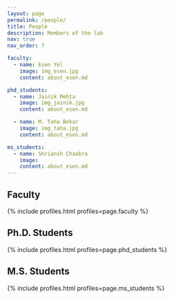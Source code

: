 ```yaml
---
layout: page
permalink: /people/
title: People
description: Members of the lab
nav: true
nav_order: 7

faculty:
  - name: Esen Yel
    image: img_esen.jpg
    content: about_esen.md

phd_students:
  - name: Jainik Mehta
    image: img_jainik.jpg
    content: about_esen.md

  - name: M. Taha Bekar
    image: img_taha.jpg
    content: about_esen.md

ms_students:
  - name: Shriansh Chaabra
    image: 
    content: about_esen.md
---
```



## Faculty

{% include profiles.html profiles=page.faculty %}

## Ph.D. Students

{% include profiles.html profiles=page.phd_students %}

## M.S. Students

{% include profiles.html profiles=page.ms_students %}